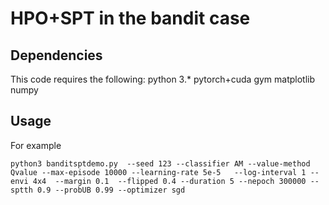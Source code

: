 
# HPO+SPT in the bandit case

## Dependencies
This code requires the following:
python 3.*
pytorch+cuda
gym
matplotlib
numpy
## Usage
For example
```
python3 banditsptdemo.py  --seed 123 --classifier AM --value-method Qvalue --max-episode 10000 --learning-rate 5e-5   --log-interval 1 --envi 4x4  --margin 0.1  --flipped 0.4 --duration 5 --nepoch 300000 --sptth 0.9 --probUB 0.99 --optimizer sgd
```
